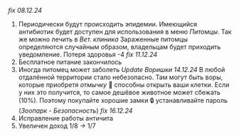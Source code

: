 *fix 08.12.24*
1. Периодически будут происходить эпидемии. Имеющийся антибиотик будет доступен для использования в меню *Питомцы*. Так же можно лечить в *Вет. клиника* Зараженные питомцы определяются случайным образом, владельцам будет приходить уведомление. Потеря здоровья -4
*fix 11.12.24*
1. Бесплатное питание закончилось
2. Иногда питомец может заболеть
*Update Воришки 14.12.24*
В любой отдалённой территории стало небезопасно. Там могут быть воры, которые приобретя *отмычку* 🔑 способны открыть ваши клетки. Если у них это получится, то самое дешёвое животное может сбежать (10%). Поэтому покупайте хорошие замки 🔒 устанавливайте пароль (*Зоопарк* - *Безопасность*)
*fix 16.12.24*
1. Исправление работы античита
2. Увеличен доход 1/8 -> 1/7